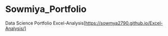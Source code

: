 # Sowmiya_Portfolio
Data Science Portfolio
Excel-Analysis[https://sowmya2790.github.io/Excel-Analysis/]
